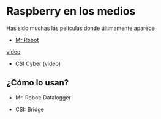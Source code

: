 # Raspberry en los medios

Has sido muchas las películas donde últimamente aparece

* [Mr Robot](http://null-byte.wonderhowto.com/how-to/hacks-mr-robot-build-hacking-raspberry-pi-0163143/)

[vídeo](https://www.youtube.com/watch?v=55jypw_xAo0)

* CSI Cyber (video)


## ¿Cómo lo usan?

	
* Mr. Robot: Datalogger


* CSI: Bridge





